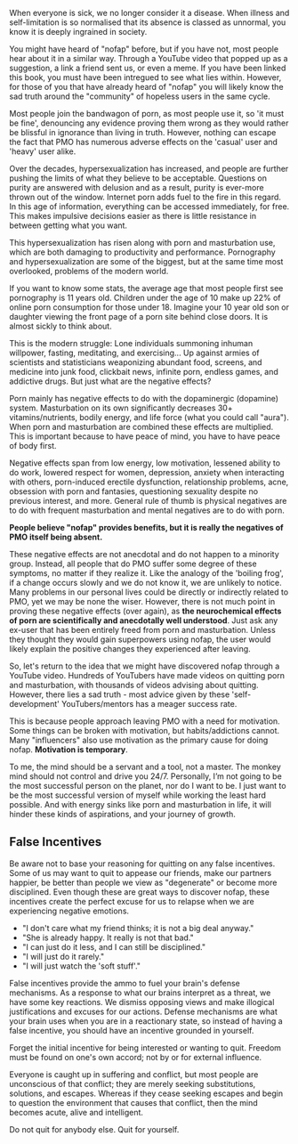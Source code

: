 When everyone is sick, we no longer consider it a disease. When illness and self-limitation is so normalised that its absence is classed as unnormal, you know it is deeply ingrained in society.

You might have heard of "nofap" before, but if you have not, most people hear about it in a similar way. Through a YouTube video that popped up as a suggestion, a link a friend sent us, or even a meme. If you have been linked this book, you must have been intregued to see what lies within. However, for those of you that have already heard of "nofap" you will likely know the sad truth around the "community" of hopeless users in the same cycle.

Most people join the bandwagon of porn, as most people use it, so 'it must be fine', denouncing any evidence proving them wrong as they would rather be blissful in ignorance than living in truth. However, nothing can escape the fact that PMO has numerous adverse effects on the 'casual' user and 'heavy' user alike.

Over the decades, hypersexualization has increased, and people are further pushing the limits of what they believe to be acceptable. Questions on purity are answered with delusion and as a result, purity is ever-more thrown out of the window. Internet porn adds fuel to the fire in this regard. In this age of information, everything can be accessed immediately, for free. This makes impulsive decisions easier as there is little resistance in between getting what you want.

This hypersexualization has risen along with porn and masturbation use, which are both damaging to productivity and performance. Pornography and hypersexualization are some of the biggest, but at the same time most overlooked, problems of the modern world.

If you want to know some stats, the average age that most people first see pornography is 11 years old. Children under the age of 10 make up 22% of online porn consumption for those under 18. Imagine your 10 year old son or daughter viewing the front page of a porn site behind close doors. It is almost sickly to think about.

This is the modern struggle: Lone individuals summoning inhuman willpower, fasting, meditating, and exercising... Up against armies of scientists and statisticians weaponizing abundant food, screens, and medicine into junk food, clickbait news, infinite porn, endless games, and addictive drugs. But just what are the negative effects?

Porn mainly has negative effects to do with the dopaminergic (dopamine) system. Masturbation on its own significantly decreases 30+ vitamins/nutrients, bodily energy, and life force (what you could call "aura"). When porn and masturbation are combined these effects are multiplied. This is important because to have peace of mind, you have to have peace of body first.

Negative effects span from low energy, low motivation, lessened ability to do work, lowered respect for women, depression, anxiety when interacting with others, porn-induced erectile dysfunction, relationship problems, acne, obsession with porn and fantasies, questioning sexuality despite no previous interest, and more. General rule of thumb is physical negatives are to do with frequent masturbation and mental negatives are to do with porn.

**People believe "nofap" provides benefits, but it is really the negatives of PMO itself being absent.**

These negative effects are not anecdotal and do not happen to a minority group. Instead, all people that do PMO suffer some degree of these symptoms, no matter if they realize it. Like the analogy of the 'boiling frog', if a change occurs slowly and we do not know it, we are unlikely to notice. Many problems in our personal lives could be directly or indirectly related to PMO, yet we may be none the wiser. However, there is not much point in proving these negative effects (over again), as **the neurochemical effects of porn are scientifically and anecdotally well understood**. Just ask any ex-user that has been entirely freed from porn and masturbation. Unless they thought they would gain superpowers using nofap, the user would likely explain the positive changes they experienced after leaving.

So, let's return to the idea that we might have discovered nofap through a YouTube video. Hundreds of YouTubers have made videos on quitting porn and masturbation, with thousands of videos advising about quitting. However, there lies a sad truth - most advice given by these 'self-development' YouTubers/mentors has a meager success rate.

This is because people approach leaving PMO with a need for motivation. Some things can be broken with motivation, but habits/addictions cannot. Many "influencers" also use motivation as the primary cause for doing nofap. **Motivation is temporary**.

To me, the mind should be a servant and a tool, not a master. The monkey mind should not control and drive you 24/7. Personally, I’m not going to be the most successful person on the planet, nor do I want to be. I just want to be the most successful version of myself while working the least hard possible. And with energy sinks like porn and masturbation in life, it will hinder these kinds of aspirations, and your journey of growth.

## False Incentives

Be aware not to base your reasoning for quitting on any false incentives. Some of us may want to quit to appease our friends, make our partners happier, be better than people we view as "degenerate" or become more disciplined. Even though these are great ways to discover nofap, these incentives create the perfect excuse for us to relapse when we are experiencing negative emotions.

- "I don't care what my friend thinks; it is not a big deal anyway."
- "She is already happy. It really is not that bad."
- "I can just do it less, and I can still be disciplined."
- "I will just do it rarely."
- "I will just watch the 'soft stuff'."

False incentives provide the ammo to fuel your brain's defense mechanisms. As a response to what our brains interpret as a threat, we have some key reactions. We dismiss opposing views and make illogical justifications and excuses for our actions. Defense mechanisms are what your brain uses when you are in a reactionary state, so instead of having a false incentive, you should have an incentive grounded in yourself.

Forget the initial incentive for being interested or wanting to quit. Freedom must be found on one's own accord; not by or for external influence.

Everyone is caught up in suffering and conflict, but most people are unconscious of that conflict; they are merely seeking substitutions, solutions, and escapes. Whereas if they cease seeking escapes and begin to question the environment that causes that conflict, then the mind becomes acute, alive and intelligent.

Do not quit for anybody else. Quit for yourself.